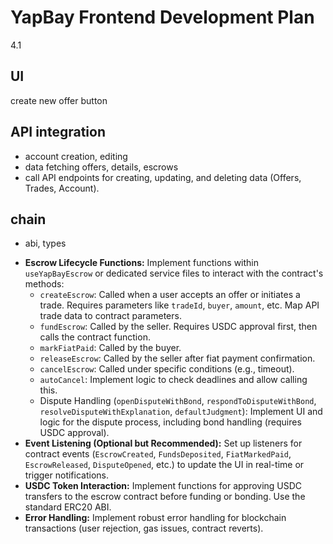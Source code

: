 # YapBay Frontend Development Plan

4.1

## UI
create new offer button

## API integration
- account creation, editing
- data fetching offers, details, escrows
- call API endpoints for creating, updating, and deleting data (Offers, Trades, Account).

## chain
- abi, types


*   **Escrow Lifecycle Functions:** Implement functions within `useYapBayEscrow` or dedicated service files to interact with the contract's methods:
    *   `createEscrow`: Called when a user accepts an offer or initiates a trade. Requires parameters like `tradeId`, `buyer`, `amount`, etc. Map API trade data to contract parameters.
    *   `fundEscrow`: Called by the seller. Requires USDC approval first, then calls the contract function.
    *   `markFiatPaid`: Called by the buyer.
    *   `releaseEscrow`: Called by the seller after fiat payment confirmation.
    *   `cancelEscrow`: Called under specific conditions (e.g., timeout).
    *   `autoCancel`: Implement logic to check deadlines and allow calling this.
    *   Dispute Handling (`openDisputeWithBond`, `respondToDisputeWithBond`, `resolveDisputeWithExplanation`, `defaultJudgment`): Implement UI and logic for the dispute process, including bond handling (requires USDC approval).
*   **Event Listening (Optional but Recommended):** Set up listeners for contract events (`EscrowCreated`, `FundsDeposited`, `FiatMarkedPaid`, `EscrowReleased`, `DisputeOpened`, etc.) to update the UI in real-time or trigger notifications.
*   **USDC Token Interaction:** Implement functions for approving USDC transfers to the escrow contract before funding or bonding. Use the standard ERC20 ABI.
*   **Error Handling:** Implement robust error handling for blockchain transactions (user rejection, gas issues, contract reverts).